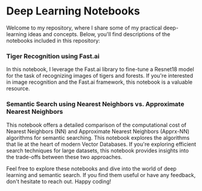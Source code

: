 # Deep Learning Notebooks

Welcome to my repository, where I share some of my practical deep-learning ideas and concepts. Below, you'll find descriptions of the notebooks included in this repository:

### Tiger Recognition using Fast.ai

In this notebook, I leverage the Fast.ai library to fine-tune a Resnet18 model for the task of recognizing images of tigers and forests. If you're interested in image recognition and the Fast.ai framework, this notebook is a valuable resource.

### Semantic Search using Nearest Neighbors vs. Approximate Nearest Neighbors

This notebook offers a detailed comparison of the computational cost of Nearest Neighbors (NN) and Approximate Nearest Neighbors (Apprx-NN) algorithms for semantic searching. This notebook explores the algorithms that lie at the heart of modern Vector Databases. If you're exploring efficient search techniques for large datasets, this notebook provides insights into the trade-offs between these two approaches. 

Feel free to explore these notebooks and dive into the world of deep learning and semantic search. If you find them useful or have any feedback, don't hesitate to reach out. Happy coding!
